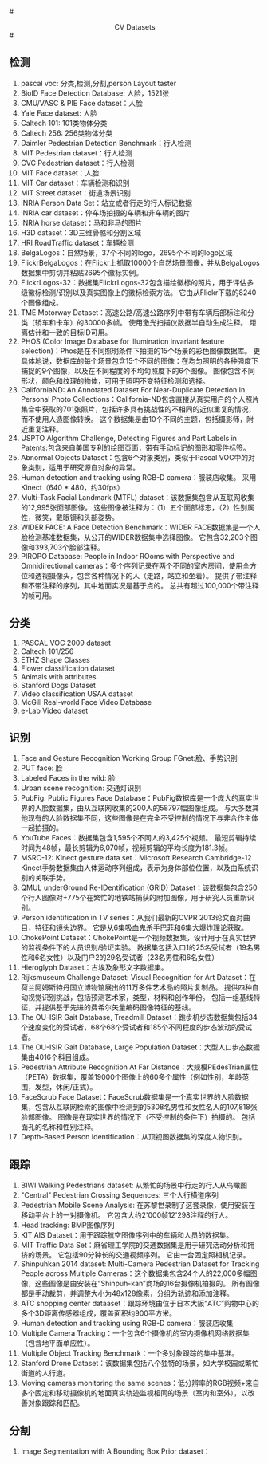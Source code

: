 #<center>CV Datasets</center>#
## 检测
1. pascal voc: 分类,检测,分割,person Layout taster
2. BioID Face Detection Database: 人脸，1521张
3. CMU/VASC & PIE Face dataset：人脸
4. Yale Face dataset: 人脸
5. Caltech 101: 101类物体分类
6. Caltech 256: 256类物体分类
7. Daimler Pedestrian Detection Benchmark：行人检测
8. MIT Pedestrian dataset：行人检测
9. CVC Pedestrian dataset：行人检测
10. MIT Face dataset：人脸
11. MIT Car dataset：车辆检测和识别
12. MIT Street dataset：街道场景识别
13. INRIA Person Data Set：站立或者行走的行人标记数据
14. INRIA car dataset：停车场拍摄的车辆和非车辆的图片
15. INRIA horse dataset：马和非马的图片
16. H3D dataset：3D三维骨骼和分割区域
17. HRI RoadTraffic dataset：车辆检测
18. BelgaLogos：自然场景，37个不同的logo，2695个不同的logo区域
19. FlickrBelgaLogos：在Flickr上抓取10000个自然场景图像，并从BelgaLogos数据集中剪切并粘贴2695个徽标实例。
20. FlickrLogos-32：数据集FlickrLogos-32包含描绘徽标的照片，用于评估多级徽标检测/识别以及真实图像上的徽标检索方法。 它由从Flickr下载的8240个图像组成。
21. TME Motorway Dataset：高速公路/高速公路序列中带有车辆后部标注和分类（轿车和卡车）的30000多帧。 使用激光扫描仪数据半自动生成注释。 距离估计和一致的目标ID可用。
22. PHOS (Color Image Database for illumination invariant feature selection)：Phos是在不同照明条件下拍摄的15个场景的彩色图像数据库。 更具体地说，数据库的每个场景包含15个不同的图像：在均匀照明的各种强度下捕捉的9个图像，以及在不同程度的不均匀照度下的6个图像。 图像包含不同形状，颜色和纹理的物体，可用于照明不变特征检测和选择。
23. CaliforniaND: An Annotated Dataset For Near-Duplicate Detection In Personal Photo Collections：California-ND包含直接从真实用户的个人照片集合中获取的701张照片，包括许多具有挑战性的不相同的近似重复的情况，而不使用人造图像转换。 这个数据集是由10个不同的主题，包括摄影师，附近重复注释。
24. USPTO Algorithm Challenge, Detecting Figures and Part Labels in Patents:包含来自美国专利的绘图页面，带有手动标记的图形和零件标签。
25. Abnormal Objects Dataset：包含6个对象类别，类似于Pascal VOC中的对象类别，适用于研究源自对象的异常。
26. Human detection and tracking using RGB-D camera：服装店收集。 采用Kinect（640 * 480，约30fps）
27. Multi-Task Facial Landmark (MTFL) dataset：该数据集包含从互联网收集的12,995张面部图像。 这些图像被注释为：（1）五个面部标志，（2）性别属性，微笑，戴眼镜和头部姿势。
28. WIDER FACE: A Face Detection Benchmark：WIDER FACE数据集是一个人脸检测基准数据集，从公开的WIDER数据集中选择图像。 它包含32,203个图像和393,703个脸部注释。
29. PIROPO Database: People in Indoor ROoms with Perspective and Omnidirectional cameras：多个序列记录在两个不同的室内房间，使用全方位和透视摄像头，包含各种情况下的人（走路，站立和坐着）。 提供了带注释和不带注释的序列，其中地面实况是基于点的。 总共有超过100,000个带注释的帧可用。

## 分类
1. PASCAL VOC 2009 dataset
2. Caltech 101/256
3. ETHZ Shape Classes
4. Flower classification dataset
5. Animals with attributes
6. Stanford Dogs Dataset
7. Video classification USAA dataset
8. McGill Real-world Face Video Database
9. e-Lab Video dataset

## 识别
1. Face and Gesture Recognition Working Group FGnet:脸、手势识别
2. PUT face: 脸
3. Labeled Faces in the wild: 脸
4. Urban scene recognition: 交通灯识别
5. PubFig: Public Figures Face Database：PubFig数据库是一个庞大的真实世界的人脸数据集，由从互联网收集的200人的58797幅图像组成。 与大多数其他现有的人脸数据集不同，这些图像是在完全不受控制的情况下与非合作主体一起拍摄的。
6. YouTube Faces：数据集包含1,595个不同人的3,425个视频。 最短剪辑持续时间为48帧，最长剪辑为6,070帧，视频剪辑的平均长度为181.3帧。
7. MSRC-12: Kinect gesture data set：Microsoft Research Cambridge-12 Kinect手势数据集由人体运动序列组成，表示为身体部位位置，以及由系统识别的关联手势。
8. QMUL underGround Re-IDentification (GRID) Dataset：该数据集包含250个行人图像对+775个在繁忙的地铁站捕获的附加图像，用于研究人员重新识别。
9. Person identification in TV series：从我们最新的CVPR 2013论文面对曲目，特征和镜头边界。 它是从6集吸血鬼杀手巴菲和6集大爆炸理论获取。
10. ChokePoint Dataset：ChokePoint是一个视频数据集，设计用于在真实世界的监视条件下的人员识别/验证实验。 数据集包括入口1的25名受试者（19名男性和6名女性）以及门户2的29名受试者（23名男性和6名女性）
11. Hieroglyph Dataset：古埃及象形文字数据集。
12. Rijksmuseum Challenge Dataset: Visual Recognition for Art Dataset：在荷兰阿姆斯特丹国立博物馆展出的11万多件艺术品的照片复制品。 提供四种自动视觉识别挑战，包括预测艺术家，类型，材料和创作年份。 包括一组基线特征，并提供基于先进的费希尔矢量编码图像特征的基线。
13. The OU-ISIR Gait Database, Treadmill Dataset：跑步机步态数据集包括34个速度变化的受试者，68个68个受试者和185个不同程度的步态波动的受试者。
14. The OU-ISIR Gait Database, Large Population Dataset：大型人口步态数据集由4016个科目组成。
15. Pedestrian Attribute Recognition At Far Distance：大规模PEdesTrian属性（PETA）数据集，覆盖19000个图像上的60多个属性（例如性别，年龄范围，发型，休闲/正式）。
16. FaceScrub Face Dataset：FaceScrub数据集是一个真实世界的人脸数据集，包含从互联网检索的图像中检测到的5308名男性和女性名人的107,818张脸部图像。 图像是在现实世界的情况下（不受控制的条件下）拍摄的。 包括面孔的名称和性别注释。
17. Depth-Based Person Identification：从顶视图数据集的深度人物识别。

## 跟踪
1. BIWI Walking Pedestrians dataset: 从繁忙的场景中行走的行人从鸟瞰图
2. "Central" Pedestrian Crossing Sequences: 三个人行横道序列
3. Pedestrian Mobile Scene Analysis: 在苏黎世录制了这套录像，使用安装在移动平台上的一对摄像机。 它包含大约2'000帧12'298注释的行人。
4. Head tracking: BMP图像序列
5. KIT AIS Dataset：用于跟踪航空图像序列中的车辆和人员的数据集。
6. MIT Traffic Data Set：麻省理工学院的交通数据集是用于研究活动分析和拥挤的场景。 它包括90分钟长的交通视频序列。 它由一台固定照相机记录。
7. Shinpuhkan 2014 dataset: Multi-Camera Pedestrian Dataset for Tracking People across Multiple Cameras：这个数据集包含24个人的22,000多幅图像，这些图像是由安装在“Shinpuh-kan”商场的16台摄像机拍摄的。 所有图像都是手动裁剪，并调整大小为48x128像素，分组为轨迹和添加注释。
8. ATC shopping center dataaset：跟踪环境由位于日本大阪“ATC”购物中心的多个3D距离传感器组成，覆盖面积约900平方米。
9. Human detection and tracking using RGB-D camera：服装店收集
10. Multiple Camera Tracking：一个包含6个摄像机的室内摄像机网络数据集（包含地平面单应性）。
11. Multiple Object Tracking Benchmark：一个多对象跟踪的集中基准。
12. Stanford Drone Dataset：该数据集包括八个独特的场景，如大学校园或繁忙街道的人行道。
13. Moving cameras monitoring the same scenes：低分辨率的RGB视频+来自多个固定和移动摄像机的地面真实轨迹监视相同的场景（室内和室外），以改善对象跟踪和匹配。

## 分割
1. Image Segmentation with A Bounding Box Prior dataset：





































